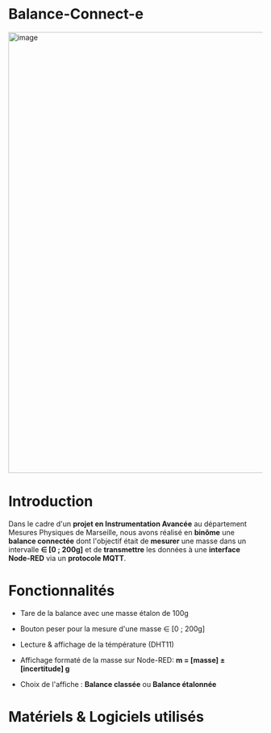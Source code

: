 # Balance-Connect-e

<img width="2868" height="874" alt="image" src="https://github.com/user-attachments/assets/f7682111-006a-4866-8290-25ec8bca5528" />

# Introduction

  Dans le cadre d'un **projet en Instrumentation Avancée** au département Mesures Physiques de Marseille, nous avons réalisé en **binôme** une **balance connectée** dont l'objectif était de **mesurer** une masse dans un intervalle **∈ [0 ; 200g]** et de **transmettre** les données à une **interface Node-RED** via un **protocole MQTT**.

# Fonctionnalités 

- Tare de la balance avec une masse étalon de 100g
  
- Bouton peser pour la mesure d'une masse ∈ [0 ; 200g]
  
- Lecture & affichage de la témpérature (DHT11)
  
- Affichage formaté de la masse sur Node-RED: **m = [masse] ± [incertitude] g**
  
- Choix de l'affiche : **Balance classée** ou **Balance étalonnée**

# Matériels & Logiciels utilisés


